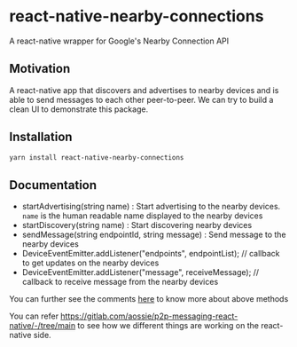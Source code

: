 # react-native-nearby-connections

A react-native wrapper for Google's Nearby Connection API

## Motivation
A react-native app that discovers and advertises to nearby devices and is able to send messages to each other peer-to-peer. We can try to build a clean UI to demonstrate this package.

## Installation

```sh
yarn install react-native-nearby-connections
```

## Documentation

 - startAdvertising(string name) : Start advertising to the nearby devices. `name` is the human readable name displayed to the nearby devices
 - startDiscovery(string name) : Start discovering nearby devices
 - sendMessage(string endpointId, string message) : Send message to the nearby devices
 - DeviceEventEmitter.addListener("endpoints", endpointList); // callback to get updates on the nearby devices
 - DeviceEventEmitter.addListener("message", receiveMessage); // callback to receive message from the nearby devices

You can further see the comments [here](https://github.com/Rits1272/react-native-google-nearby-connection-api/blob/master/example/android/app/src/main/java/com/example/reactnativenearbyconnections/ConnectionModule.java) to know more about above methods

You can refer https://gitlab.com/aossie/p2p-messaging-react-native/-/tree/main to see how we different things are working on the react-native side.
